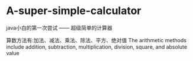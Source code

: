 # A-super-simple-calculator
java小白的第一次尝试 —— 超级简单的计算器

算数方法有:加法、减法、乘法、除法、平方、绝对值
The arithmetic methods include addition, subtraction, multiplication, division, square, and absolute value
